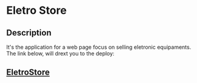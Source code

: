 # Eletro Store

## Description

It's the application for a web page focus on selling eletronic equipaments. The link below, will drext you to the deploy:

## [EletroStore](https://projeto14-eletrostore-front-icaro-pavani.vercel.app)
